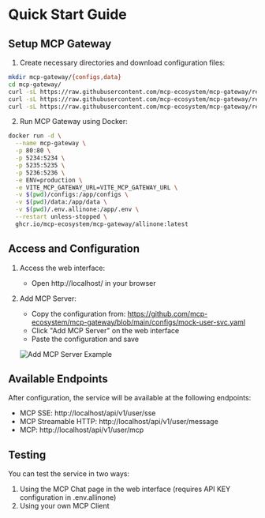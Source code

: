 # Quick Start Guide

## Setup MCP Gateway

1. Create necessary directories and download configuration files:

```bash
mkdir mcp-gateway/{configs,data}
cd mcp-gateway/
curl -sL https://raw.githubusercontent.com/mcp-ecosystem/mcp-gateway/refs/heads/main/configs/apiserver.yaml -o configs/apiserver.yaml
curl -sL https://raw.githubusercontent.com/mcp-ecosystem/mcp-gateway/refs/heads/main/configs/mcp-gateway.yaml -o configs/mcp-gateway.yaml
curl -sL https://raw.githubusercontent.com/mcp-ecosystem/mcp-gateway/refs/heads/main/.env.example -o .env.allinone
```

2. Run MCP Gateway using Docker:

```bash
docker run -d \
  --name mcp-gateway \
  -p 80:80 \
  -p 5234:5234 \
  -p 5235:5235 \
  -p 5236:5236 \
  -e ENV=production \
  -e VITE_MCP_GATEWAY_URL=VITE_MCP_GATEWAY_URL \
  -v $(pwd)/configs:/app/configs \
  -v $(pwd)/data:/app/data \
  -v $(pwd)/.env.allinone:/app/.env \
  --restart unless-stopped \
  ghcr.io/mcp-ecosystem/mcp-gateway/allinone:latest
```

## Access and Configuration

1. Access the web interface:
   - Open http://localhost/ in your browser

2. Add MCP Server:
   - Copy the configuration from: https://github.com/mcp-ecosystem/mcp-gateway/blob/main/configs/mock-user-svc.yaml
   - Click "Add MCP Server" on the web interface
   - Paste the configuration and save

   ![Add MCP Server Example](/img/add_mcp_server.png)

## Available Endpoints

After configuration, the service will be available at the following endpoints:

- MCP SSE: http://localhost/api/v1/user/sse
- MCP Streamable HTTP: http://localhost/api/v1/user/message
- MCP: http://localhost/api/v1/user/mcp

## Testing

You can test the service in two ways:

1. Using the MCP Chat page in the web interface (requires API KEY configuration in .env.allinone)
2. Using your own MCP Client

